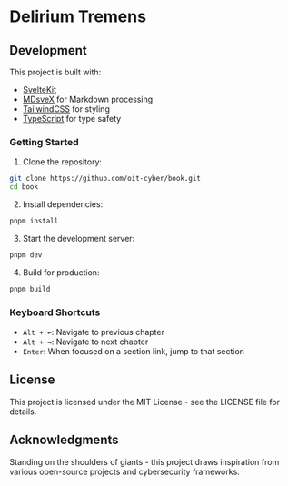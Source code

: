 # Delirium Tremens

## Development

This project is built with:

- [SvelteKit](https://kit.svelte.dev/)
- [MDsveX](https://mdsvex.com/) for Markdown processing
- [TailwindCSS](https://tailwindcss.com/) for styling
- [TypeScript](https://www.typescriptlang.org/) for type safety

### Getting Started

1. Clone the repository:

```bash
git clone https://github.com/oit-cyber/book.git
cd book
```

2. Install dependencies:

```bash
pnpm install
```

3. Start the development server:

```bash
pnpm dev
```

4. Build for production:

```bash
pnpm build
```

### Keyboard Shortcuts

- `Alt + ←`: Navigate to previous chapter
- `Alt + →`: Navigate to next chapter
- `Enter`: When focused on a section link, jump to that section

## License

This project is licensed under the MIT License - see the LICENSE file for details.

## Acknowledgments

Standing on the shoulders of giants - this project draws inspiration from various open-source projects and cybersecurity frameworks.
